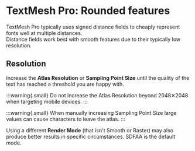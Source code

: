 # TextMesh Pro: Rounded features

TextMesh Pro typically uses signed distance fields to cheaply represent fonts well at multiple distances.  
Distance fields work best with smooth features due to their typically low resolution.

## Resolution
Increase the **Atlas Resolution** or **Sampling Point Size** until the quality of the text has reached a threshold you are happy with.  

:::warning{.small}
Do not increase the Atlas Resolution beyond 2048✕2048 when targeting mobile devices.
:::

:::warning{.small}
When manually increasing Sampling Point Size large values can cause characters to leave the atlas.
:::

Using a different **Render Mode** (that isn't Smooth or Raster) may also produce better results in specific circumstances. SDFAA is the default mode.
